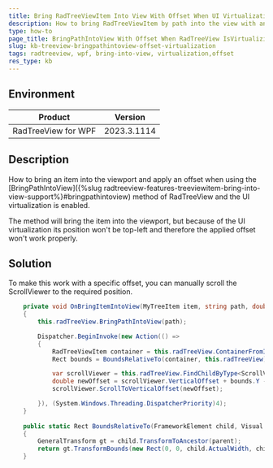 ```yaml
---
title: Bring RadTreeViewItem Into View With Offset When UI Virtualization is Enabled
description: How to bring RadTreeViewItem by path into the view with an offset, when UI virtualization is enabled.
type: how-to
page_title: BringPathIntoView With Offset When RadTreeView IsVirtualizing is True
slug: kb-treeview-bringpathintoview-offset-virtualization
tags: radtreeview, wpf, bring-into-view, virtualization,offset
res_type: kb
---
```


## Environment

| Product | Version |
|---------|---------|
| RadTreeView for WPF | 2023.3.1114 |

## Description

How to bring an item into the viewport and apply an offset when using the [BringPathIntoView]({%slug radtreeview-features-treeviewitem-bring-into-view-support%}#bringpathintoview) method of RadTreeView and the UI virtualization is enabled.

The method will bring the item into the viewport, but because of the UI virtualization its position won't be top-left and therefore the applied offset won't work properly.

## Solution

To make this work with a specific offset, you can manually scroll the ScrollViewer to the required position.


```C#
	private void OnBringItemIntoView(MyTreeItem item, string path, double offsetY)
	{   
		this.radTreeView.BringPathIntoView(path);

		Dispatcher.BeginInvoke(new Action(() =>
		{
			RadTreeViewItem container = this.radTreeView.ContainerFromItemRecursive(item);
			Rect bounds = BoundsRelativeTo(container, this.radTreeView);

			var scrollViewer = this.radTreeView.FindChildByType<ScrollViewer>();
			double newOffset = scrollViewer.VerticalOffset + bounds.Y - offsetY;
			scrollViewer.ScrollToVerticalOffset(newOffset);

		}), (System.Windows.Threading.DispatcherPriority)4);
	}
	
	public static Rect BoundsRelativeTo(FrameworkElement child, Visual parent)
	{
		GeneralTransform gt = child.TransformToAncestor(parent);
		return gt.TransformBounds(new Rect(0, 0, child.ActualWidth, child.ActualHeight));
	}
```
